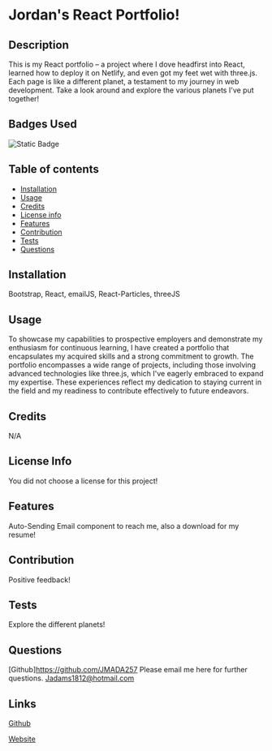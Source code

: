 # Jordan's React Portfolio!

## Description

This is my React portfolio – a project where I dove headfirst into React, learned how to deploy it on Netlify, and even got my feet wet with three.js. Each page is like a different planet, a testament to my journey in web development. Take a look around and explore the various planets I've put together!

## Badges Used

![Static Badge](https://img.shields.io/badge/No_License_Chosen-red)

## Table of contents

- [Installation](#installation)
- [Usage](#usage)
- [Credits](#credits)
- [License info](#license-info)
- [Features](#features)
- [Contribution](#contribution)
- [Tests](#tests)
- [Questions](#questions)

## Installation

Bootstrap, React, emailJS, React-Particles, threeJS

## Usage

To showcase my capabilities to prospective employers and demonstrate my enthusiasm for continuous learning, I have created a portfolio that encapsulates my acquired skills and a strong commitment to growth. The portfolio encompasses a wide range of projects, including those involving advanced technologies like three.js, which I've eagerly embraced to expand my expertise. These experiences reflect my dedication to staying current in the field and my readiness to contribute effectively to future endeavors.

## Credits

N/A

## License Info

You did not choose a license for this project!

## Features

Auto-Sending Email component to reach me, also a download for my resume!

## Contribution

Positive feedback!

## Tests

Explore the different planets!

## Questions

[Github]https://github.com/JMADA257
Please email me here for further questions. Jadams1812@hotmail.com

## Links

[Github](https://github.com/JMADA257/React-Portfolio)

[Website](https://main--musical-faun-eec503.netlify.app/)
